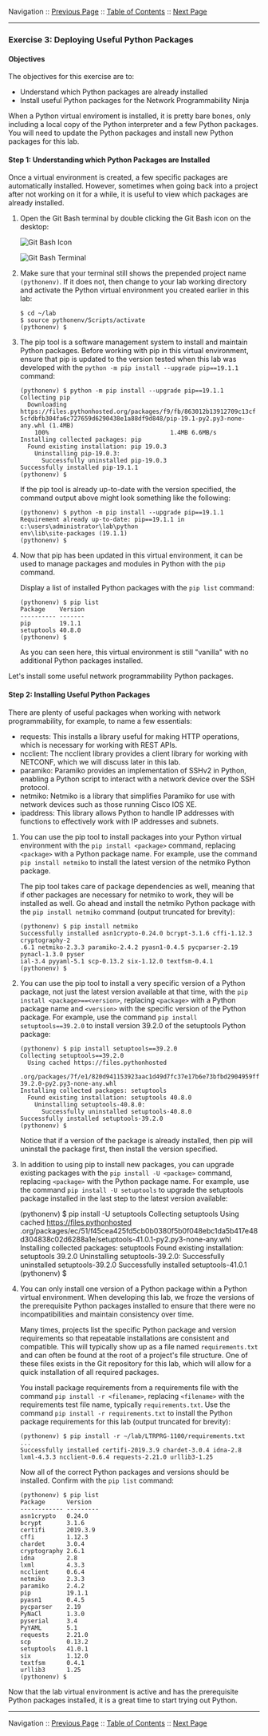 Navigation :: [Previous Page](LTRPRG-1100-02b3-Python-Ex2.md) :: [Table of Contents](LTRPRG-1100-00-Intro.md#table-of-contents) :: [Next Page](LTRPRG-1100-02b5-Python-Ex4.md)

---

### Exercise 3: Deploying Useful Python Packages

#### Objectives

The objectives for this exercise are to:

* Understand which Python packages are already installed
* Install useful Python packages for the Network Programmability Ninja

When a Python virtual enviroment is installed, it is pretty bare bones, only including a local copy of the Python 
interpreter and a few Python packages.  You will need to update the Python packages and install new Python packages 
for this lab.

#### Step 1: Understanding which Python Packages are Installed

Once a virtual environment is created, a few specific packages are automatically installed. However, sometimes when 
going back into a project after not working on it for a while, it is useful to view which packages are already 
installed.

1.  Open the Git Bash terminal by double clicking the Git Bash icon on the desktop:
    
    ![Git Bash Icon](assets/GitBash-Icon.png)
    
    ![Git Bash Terminal](assets/GitBash-Term.png)

2.  Make sure that your terminal still shows the prepended project name `(pythonenv)`. If it does not, then change to
your lab working directory and activate the Python virtual environment you created earlier in this lab:
    
    ```
    $ cd ~/lab
    $ source pythonenv/Scripts/activate
    (pythonenv) $
    ```

3. The pip tool is a software management system to install and maintain Python packages.  Before working with pip
in this virtual environment, ensure that pip is updated to the version tested when this lab was developed 
with the `python -m pip install --upgrade pip==19.1.1` command: 
    
    ```
    (pythonenv) $ python -m pip install --upgrade pip==19.1.1
    Collecting pip
      Downloading https://files.pythonhosted.org/packages/f9/fb/863012b13912709c13cf
    5cfdbfb304fa6c727659d6290438e1a88df9d848/pip-19.1-py2.py3-none-any.whl (1.4MB)
        100%                                  1.4MB 6.6MB/s
    Installing collected packages: pip
      Found existing installation: pip 19.0.3
        Uninstalling pip-19.0.3:
          Successfully uninstalled pip-19.0.3
    Successfully installed pip-19.1.1
    (pythonenv) $
    ```
    
    If the pip tool is already up-to-date with the version specified, the command output above might look something 
    like the following:
    
     ```
    (pythonenv) $ python -m pip install --upgrade pip==19.1.1
    Requirement already up-to-date: pip==19.1.1 in c:\users\administrator\lab\python
    env\lib\site-packages (19.1.1)
    (pythonenv) $
    ```

4. Now that pip has been updated in this virtual environment, it can be used to manage packages and modules in 
Python with the `pip` command.
    
    Display a list of installed Python packages with the `pip list` command:
    
    ```
    (pythonenv) $ pip list
    Package    Version
    ---------- -------
    pip        19.1.1
    setuptools 40.8.0
    (pythonenv) $
    ```

    As you can seen here, this virtual environment is still "vanilla" with no additional Python packages installed.
    
Let's install some useful network programmability Python packages. 

#### Step 2: Installing Useful Python Packages

There are plenty of useful packages when working with network programmability, for example, to name a few essentials:

* requests: This installs a library useful for making HTTP operations, which is necessary for working with REST APIs.
* ncclient: The ncclient library provides a client library for working with NETCONF, which we will discuss later in 
this lab.
* paramiko: Paramiko provides an implementation of SSHv2 in Python, enabling a Python script to interact with a 
network device over the SSH protocol.
* netmiko: Netmiko is a library that simplifies Paramiko for use with network devices such as those running Cisco 
IOS XE.
* ipaddress: This library allows Python to handle IP addresses with functions to effectively work with IP addresses and 
subnets.

1. You can use the pip tool to install packages into your Python virtual environment with the 
`pip install <package>` command, replacing `<package>` with a Python package name.  For example, use the command
`pip install netmiko` to install the latest version of the netmiko Python package.
    
    The pip tool takes care of package dependencies as well, meaning that if other packages are necessary for netmiko
    to work, they will be installed as well.  Go ahead and install the netmiko Python package with the
    `pip install netmiko` command (output truncated for brevity):
    
    ```
    (pythonenv) $ pip install netmiko
    Successfully installed asn1crypto-0.24.0 bcrypt-3.1.6 cffi-1.12.3 cryptography-2
    .6.1 netmiko-2.3.3 paramiko-2.4.2 pyasn1-0.4.5 pycparser-2.19 pynacl-1.3.0 pyser
    ial-3.4 pyyaml-5.1 scp-0.13.2 six-1.12.0 textfsm-0.4.1
    (pythonenv) $
    ```

2. You can use the pip tool to install a very specific version of a Python package, not just the latest version 
available at that time, with the `pip install <package>==<version>`, replacing `<package>` with a Python package name
and `<version>` with the specific version of the Python package.  For example, use the command 
`pip install setuptools==39.2.0` to install version 39.2.0 of the setuptools Python package:
        
    ```
    (pythonenv) $ pip install setuptools==39.2.0
    Collecting setuptools==39.2.0
      Using cached https://files.pythonhosted
     .org/packages/7f/e1/820d941153923aac1d49d7fc37e17b6e73bfbd2904959fffbad77900cf92/setuptools-39.2.0-py2.py3-none-any.whl
    Installing collected packages: setuptools
      Found existing installation: setuptools 40.8.0
        Uninstalling setuptools-40.8.0:
          Successfully uninstalled setuptools-40.8.0
    Successfully installed setuptools-39.2.0
    (pythonenv) $
    ```
    
    Notice that if a version of the package is already installed, then pip will uninstall the package first, then 
    install the version specified.
 
3. In addition to using pip to install new packages, you can upgrade existing packages with the
`pip install -U <package>` command, replacing `<package>` with the Python package name.  For example, use the 
command `pip install -U setuptools` to upgrade the setuptools package installed in the last step to the latest version 
available:
    
    (pythonenv) $ pip install -U setuptools
    Collecting setuptools
      Using cached https://files.pythonhosted
     .org/packages/ec/51/f45cea425fd5cb0b0380f5b0f048ebc1da5b417e48d304838c02d6288a1e/setuptools-41.0.1-py2.py3-none-any.whl
    Installing collected packages: setuptools
      Found existing installation: setuptools 39.2.0
        Uninstalling setuptools-39.2.0:
          Successfully uninstalled setuptools-39.2.0
    Successfully installed setuptools-41.0.1
    (pythonenv) $
    
3. You can only install one version of a Python package within a Python virtual environment.  When developing this 
lab, we froze the versions of the prerequisite Python packages installed to ensure that there were no 
incompatibilities and maintain consistency over time.
    
    Many times, projects list the specific Python package and version requirements so that repeatable installations are 
    consistent and compatible. This will typically show up as a file named `requirements.txt` and can often be found 
    at the root of a project's file structure. One of these files exists in the Git repository for this lab, which 
    will allow for a quick installation of all required packages.
    
    You install package requirements from a requirements file with the command `pip install -r <filename>`, replacing
     `<filename>` with the requirements test file name, typically `requirements.txt`.  Use the command
     `pip install -r requirements.txt` to install the Python package requirements for this lab (output truncated for 
     brevity):
    
    ```
    (pythonenv) $ pip install -r ~/lab/LTRPRG-1100/requirements.txt
    ...
    Successfully installed certifi-2019.3.9 chardet-3.0.4 idna-2.8 lxml-4.3.3 ncclient-0.6.4 requests-2.21.0 urllib3-1.25
    ```
    
    Now all of the correct Python packages and versions should be installed. Confirm with the `pip list` command:
    
    ```
    (pythonenv) $ pip list
    Package      Version
    ------------ ---------
    asn1crypto   0.24.0
    bcrypt       3.1.6
    certifi      2019.3.9
    cffi         1.12.3
    chardet      3.0.4
    cryptography 2.6.1
    idna         2.8
    lxml         4.3.3
    ncclient     0.6.4
    netmiko      2.3.3
    paramiko     2.4.2
    pip          19.1.1
    pyasn1       0.4.5
    pycparser    2.19
    PyNaCl       1.3.0
    pyserial     3.4
    PyYAML       5.1
    requests     2.21.0
    scp          0.13.2
    setuptools   41.0.1
    six          1.12.0
    textfsm      0.4.1
    urllib3      1.25
    (pythonenv) $
    ```
    
Now that the lab virtual environment is active and has the prerequisite Python packages installed, it is a great time
to start trying out Python.

---

Navigation :: [Previous Page](LTRPRG-1100-02b3-Python-Ex2.md) :: [Table of Contents](LTRPRG-1100-00-Intro.md#table-of-contents) :: [Next Page](LTRPRG-1100-02b5-Python-Ex4.md)
